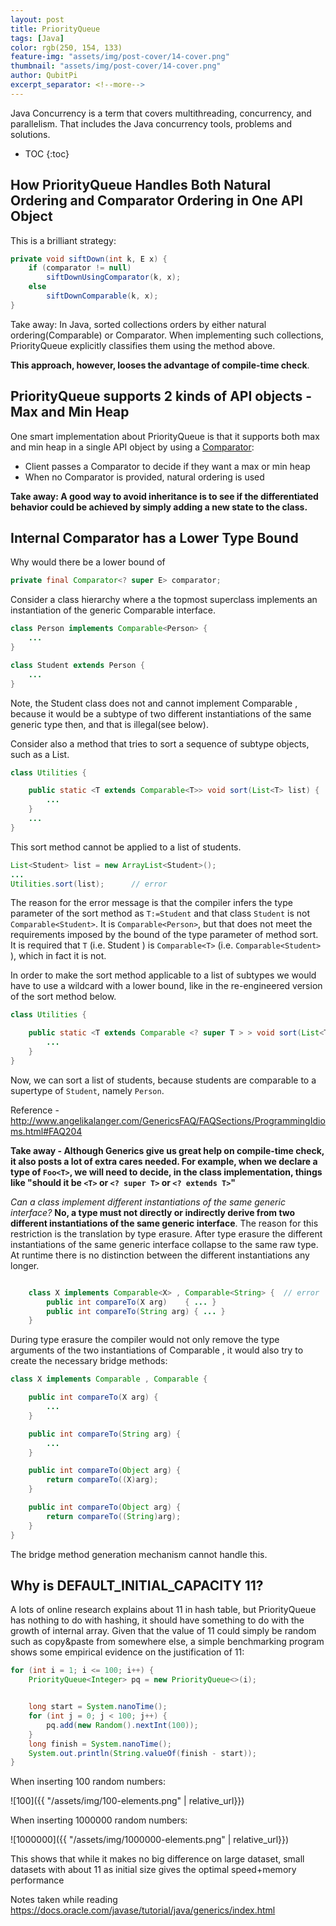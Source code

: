```yaml
---
layout: post
title: PriorityQueue
tags: [Java]
color: rgb(250, 154, 133)
feature-img: "assets/img/post-cover/14-cover.png"
thumbnail: "assets/img/post-cover/14-cover.png"
author: QubitPi
excerpt_separator: <!--more-->
---
```


Java Concurrency is a term that covers multithreading, concurrency, and parallelism. That includes the Java concurrency
tools, problems and solutions.

<!--more-->

* TOC
{:toc}

## How PriorityQueue Handles Both Natural Ordering and Comparator Ordering in One API Object

This is a brilliant strategy:

```java
private void siftDown(int k, E x) {
    if (comparator != null)
        siftDownUsingComparator(k, x);
    else
        siftDownComparable(k, x);
}
```

Take away: In Java, sorted collections orders by either natural ordering(Comparable) or Comparator. When implementing
such collections, PriorityQueue explicitly classifies them using the method above.

**This approach, however, looses the advantage of compile-time check**.

## PriorityQueue supports 2 kinds of API objects - Max and Min Heap

One smart implementation about PriorityQueue is that it supports both max and min heap in a single API object by using a
[Comparator](https://docs.oracle.com/javase/8/docs/api/java/util/Comparator.html):

- Client passes a Comparator to decide if they want a max or min heap
- When no Comparator is provided, natural ordering is used

**Take away: A good way to avoid inheritance is to see if the differentiated behavior could be achieved by simply adding
a new state to the class.**

## Internal Comparator has a Lower Type Bound

Why would there be a lower bound of

```java
private final Comparator<? super E> comparator;
```

Consider a class hierarchy where a the topmost superclass implements an instantiation of the generic Comparable interface.

```java
class Person implements Comparable<Person> {
    ...
}

class Student extends Person {
    ...
}
```

Note, the Student class does not and cannot implement Comparable<Student> , because it would be a subtype of two
different instantiations of the same generic type then, and that is illegal(see below).

Consider also a method that tries to sort a sequence of subtype objects, such as a List<Student>.

```java
class Utilities {

    public static <T extends Comparable<T>> void sort(List<T> list) {
        ...
    }
    ...
}
```

This sort method cannot be applied to a list of students.

```java
List<Student> list = new ArrayList<Student>();
...
Utilities.sort(list);      // error
```

The reason for the error message is that the compiler infers the type parameter of the sort method as ``T:=Student`` and
that class ``Student`` is not ``Comparable<Student>``. It is ``Comparable<Person>``, but that does not meet the
requirements imposed by the bound of the type parameter of method sort.  It is required that ``T`` (i.e. Student ) is
``Comparable<T>`` (i.e. ``Comparable<Student>`` ), which in fact it is not.

In order to make the sort method applicable to a list of subtypes we would have to use a wildcard with a lower bound,
like in the re-engineered version of the sort method below.

```java
class Utilities {

    public static <T extends Comparable <? super T > > void sort(List<T> list) {
        ...
    }
}
```

Now, we can sort a list of students, because students are comparable to a supertype of `Student`, namely `Person`.

Reference - http://www.angelikalanger.com/GenericsFAQ/FAQSections/ProgrammingIdioms.html#FAQ204

**Take away - Although Generics give us great help on compile-time check, it also posts a lot of extra cares needed. For
example, when we declare a type of `Foo<T>`, we will need to decide, in the class implementation, things like "should it
be `<T>` or `<? super T>` or `<? extends T>`"**

_Can a class implement different instantiations of the same generic interface?_ **No, a type must not directly
or indirectly derive from two different instantiations of the same generic interface**. The reason for this restriction
is the translation by type erasure. After type erasure the different instantiations of the same generic interface
collapse to the same raw type.  At runtime there is no distinction between the different instantiations any longer.

```java

    class X implements Comparable<X> , Comparable<String> {  // error
        public int compareTo(X arg)    { ... }
        public int compareTo(String arg) { ... }
    }
```

During type erasure the compiler would not only remove the type arguments of the two instantiations of Comparable , it
would also try to create the necessary bridge methods:

```java
class X implements Comparable , Comparable {

    public int compareTo(X arg) {
        ...
    }

    public int compareTo(String arg) {
        ...
    }

    public int compareTo(Object arg) {
        return compareTo((X)arg);
    }

    public int compareTo(Object arg) {
        return compareTo((String)arg);
    }
}
```

The bridge method generation mechanism cannot handle this.

## Why is DEFAULT_INITIAL_CAPACITY 11?

A lots of online research explains about 11 in hash table, but PriorityQueue has nothing to do with hashing, it should
have something to do with the growth of internal array. Given that the value of 11 could simply be random such as
copy&paste from somewhere else, a simple benchmarking program shows some empirical evidence on the justification of 11:

```java
for (int i = 1; i <= 100; i++) {
    PriorityQueue<Integer> pq = new PriorityQueue<>(i);


    long start = System.nanoTime();
    for (int j = 0; j < 100; j++) {
        pq.add(new Random().nextInt(100));
    }
    long finish = System.nanoTime();
    System.out.println(String.valueOf(finish - start));
}
```

When inserting 100 random numbers:

![100]({{ "/assets/img/100-elements.png" | relative_url}})

When inserting 1000000 random numbers:

![1000000]({{ "/assets/img/1000000-elements.png" | relative_url}})

This shows that while it makes no big difference on large dataset, small datasets with about 11 as initial size gives
the optimal speed+memory performance

Notes taken while reading https://docs.oracle.com/javase/tutorial/java/generics/index.html
